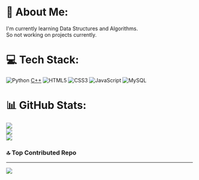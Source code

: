 # 💫 About Me:
I'm currently learning Data Structures and Algorithms. <br>So not working on projects currently.


# 💻 Tech Stack:
![Python](https://img.shields.io/badge/python-3670A0?style=for-the-badge&logo=python&logoColor=ffdd54) [C++](https://img.shields.io/badge/c++-%2300599C.svg?style=for-the-badge&logo=c%2B%2B&logoColor=white) ![HTML5](https://img.shields.io/badge/html5-%23E34F26.svg?style=for-the-badge&logo=html5&logoColor=white) ![CSS3](https://img.shields.io/badge/css3-%231572B6.svg?style=for-the-badge&logo=css3&logoColor=white) ![JavaScript](https://img.shields.io/badge/javascript-%23323330.svg?style=for-the-badge&logo=javascript&logoColor=%23F7DF1E)  ![MySQL](https://img.shields.io/badge/mysql-%2300000f.svg?style=for-the-badge&logo=mysql&logoColor=white)
# 📊 GitHub Stats:
![](https://github-readme-stats.vercel.app/api?username=mysticai11&theme=dark&hide_border=false&include_all_commits=false&count_private=false)<br/>
![](https://github-readme-streak-stats.herokuapp.com/?user=mysticai11&theme=dark&hide_border=false)<br/>
![](https://github-readme-stats.vercel.app/api/top-langs/?username=mysticai11&theme=dark&hide_border=false&include_all_commits=false&count_private=false&layout=compact)

### 🔝 Top Contributed Repo

---
[![](https://visitcount.itsvg.in/api?id=mysticai11&icon=0&color=0)](https://visitcount.itsvg.in)

<!-- Proudly created with GPRM ( https://gprm.itsvg.in ) -->

